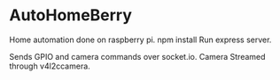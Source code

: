 # AutoHomeBerry
Home automation done on raspberry pi.
npm install
Run express server.

Sends GPIO and camera commands over socket.io.
Camera Streamed through v4l2ccamera.
